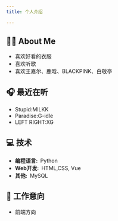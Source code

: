 ```yaml
---
title: 个人介绍

---
```

## 🤦‍♂️ About Me

- 喜欢好看的衣服
- 喜欢听歌
- 喜欢王嘉尔、鹿晗、BLACKPINK、白敬亭

## 🎧 最近在听
- Stupid:MILKK
- Paradise:G-idle
- LEFT RIGHT:XG

## 💻 技术

- **编程语言:**&ensp;Python
- **Web开发:**&ensp;HTML,CSS, Vue
- **其他:**&ensp;MySQL


## 📝 工作意向
- 前端方向



